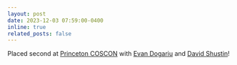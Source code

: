 ```yaml
---
layout: post
date: 2023-12-03 07:59:00-0400
inline: true
related_posts: false
---
```


Placed second at [Princeton COSCON](https://princetonacm.github.io/coscon/) with [Evan Dogariu](https://edogariu.github.io) and [David Shustin](https://davshus.github.io)!
